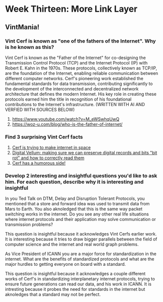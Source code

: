 # Week Thirteen: More Link Layer

## VintMania!

### Vint Cerf is known as "one of the fathers of the Internet". Why is he known as this?

Vint Cerf is known as the "Father of the Internet" for co-designing the Transmission Control Protocol (TCP) and the Internet Protocol (IP) with Robert E. Kahn in the 1970s. These protocols, collectively known as TCP/IP, are the foundation of the Internet, enabling reliable communication between different computer networks. Cerf's pioneering work established the fundamental standards for data transmission, contributing significantly to the development of the interconnected and decentralized network architecture that defines the modern Internet. His key role in creating these protocols earned him the title in recognition of his foundational contributions to the Internet's infrastructure. (WRITTEN WITH AI AND VERFIED WITH SOURCES BELOW)
1. https://www.youtube.com/watch?v=M_eWSwhqUwQ
2. https://woz-u.com/blog/who-is-the-father-of-internet/

### Find 3 surprising Vint Cerf facts

1. [Cerf is trying to make internet in space](https://www.quantamagazine.org/vint-cerfs-plan-for-building-an-internet-in-space-20201021/)
2. [Digital Vellum: making sure we can preserve digital records and bits "bit rot" and how to correctly read them](https://www.youtube.com/watch?v=GV0A82TCrf0)
3. [Cerf has a humorous side!](https://blogs.scientificamerican.com/guest-blog/the-creation-of-the-internet-privacy-and-a-geek-joke-interview-with-vint-cerf/)

### Develop 2 interesting and insightful questions you'd like to ask him. For each question, describe why it is interesting and insightful
 
In you Ted Talk on DTM, Delay and Disruption Tolerant Protocols, you mentioned that a store and forward idea was used to transmit data from Mars to Earth. You also aknoledged that this is the same way packet switching works in the internet. Do you see any other real life situations where internet protocols and their application may solve communication or transmission problems?

This question is insightful because it acknowledges Vint Cerfs earlier work. It is interesting because it tries to draw bigger parallels between the field of computer science and the internet and real world graph problems.

As Vice President of ICANN you are a major force for standardization in the internet. What are the benefits of standardized protocols and what are the major hurdles to getting everyone on board with a standard.

This question is insightful because it acknowledges a couple different works of Cerf's in standardizing interplanetary internet protocols, trying to ensure future generations can read our data, and his work in ICANN. It is intresting because it probes the need for standards in the internet but aknoledges that a standard may not be perfect.